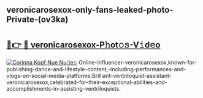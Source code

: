 ## veronicarosexox-only-fans​-leaked-photo​-Private-(ov3ka)


# <h2><a href="https://mediaupload.pro?title=veronicarosexox&ref=git">🔗👉 🔴 veronicarosexox-P𝚑ot𝚘𝚜-V𝚒d𝚎o</a></h2>

[![Corinna Kopf Nue Nu𝚍e𝚜](https://i.imgur.com/0qMVB7G.gif)](https://mediaupload.pro?title=veronicarosexox&ref=git)
Online-influencer-veronicarosexox,known-for-publishing-dance-and-lifestyle-content,-including-performances-and-vlogs-on-social-media-platforms.Brilliant-ventriloquist-assistant-veronicarosexox,celebrated-for-their-exceptional-abilities-and-accomplishments-in-assisting-ventriloquists.  